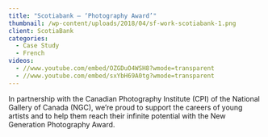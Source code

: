 ```yaml
---
title: "Scotiabank – ‘Photography Award’"
thumbnail: /wp-content/uploads/2018/04/sf-work-scotiabank-1.png
client: ScotiaBank
categories:
  - Case Study
  - French
videos:
  - //www.youtube.com/embed/OZGDuO4WSH8?wmode=transparent
  - //www.youtube.com/embed/sxYbH69A0tg?wmode=transparent
---
```

<p>
 In partnership with the Canadian Photography
                              Institute (CPI) of the National Gallery of Canada
                              (NGC), we’re proud to support the careers of young
                              artists and to help them reach their infinite
                              potential with the New Generation Photography
                              Award.
</p>

